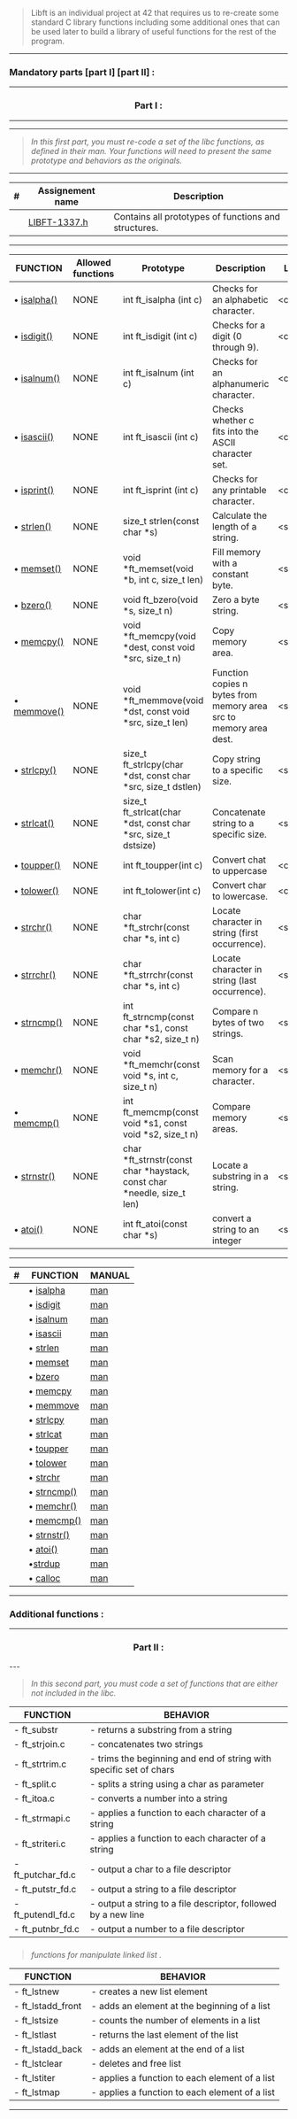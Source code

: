 >Libft is an individual project at 42 that requires us to re-create some standard C library functions including some additional ones that can be used later to build a library of useful functions for the rest of the program.
---

###  Mandatory parts [part I] [part II] :

---

<h3 align=center>
Part I :
</h3>

---


---

> <i>In this first part, you must re-code a set of the libc functions, as defined in their man. Your functions will need to present the same prototype and behaviors as the originals.</i>

<p align=center>

---

| # | Assignement name | Description |
|---|---               |---          |
|   | [LIBFT-1337.h](https://github.com/mounadi05/LIBFT-1337/blob/master/libft.h) |  Contains all prototypes of functions and structures. |

---

| FUNCTION      | Allowed functions | Prototype | Description | Library |
|---		|---                |---        |---          |---      |
| • [isalpha()](https://github.com/mounadi05/LIBFT-1337/blob/master/ft_isalpha.c) | NONE	   | int	ft_isalpha (int	c)     | Checks for an alphabetic character.                   | <ctype.h> |
| • [isdigit()](https://github.com/mounadi05/LIBFT-1337/blob/master/ft_isdigit.c) | NONE	   | int	ft_isdigit (int	c)     | Checks for a digit (0 through 9).                     | <ctype.h> |
| • [isalnum()](https://github.com/mounadi05/LIBFT-1337/blob/master/ft_isalnum.c) | NONE	   | int	ft_isalnum (int	c)     | Checks for an alphanumeric character.                 | <ctype.h> |
| • [isascii()](https://github.com/mounadi05/LIBFT-1337/blob/master/ft_isascii.c) | NONE	   | int	ft_isascii (int c)     | Checks whether c fits into the ASCII character set.   | <ctype.h> |
| • [isprint()](https://github.com/mounadi05/LIBFT-1337/blob/master/ft_isprint.c) | NONE	   | int	ft_isprint (int c)     | Checks for any printable character.                   | <ctype.h> |
| • [strlen()](https://github.com/mounadi05/LIBFT-1337/blob/master/ft_strlen.c)   | NONE	   | size_t 	strlen(const char *s)  | Calculate the length of a string.                     | <string.h> | 
| • [memset()](https://github.com/mounadi05/LIBFT-1337/blob/master/ft_memset.c)   | NONE   	   | void	*ft_memset(void *b, int c, size_t len) | Fill memory with a constant byte. | <string.h> |
| • [bzero()](https://github.com/mounadi05/LIBFT-1337/blob/master/ft_bzero.c)     | NONE	   | void	ft_bzero(void *s, size_t n) | Zero a byte string.                          | <string.h> |
| • [memcpy()](https://github.com/mounadi05/LIBFT-1337/blob/master/ft_memcpy.c)   | NONE	   | void	*ft_memcpy(void *dest, const void *src, size_t n)   | Copy memory area.    | <string.h> | 
| • [memmove()](https://github.com/mounadi05/LIBFT-1337/blob/master/ft_memmove.c) | NONE	   | void	*ft_memmove(void *dst, const void *src, size_t len) | Function copies n bytes from memory area src to memory area dest. | <string.h> |
| • [strlcpy()](https://github.com/mounadi05/LIBFT-1337/blob/master/ft_strlcpy.c) | NONE	   | size_t	ft_strlcpy(char *dst, const char *src, size_t dstlen) |  Copy string to a specific size. | <string.h> |
| • [strlcat()](https://github.com/mounadi05/LIBFT-1337/blob/master/ft_strlcat.c) | NONE	   | size_t	ft_strlcat(char	*dst, const char	*src, size_t	dstsize) | Concatenate string to a specific size. | <string.h> |
| • [toupper()](https://github.com/mounadi05/LIBFT-1337/blob/master/ft_toupper.c) | NONE	   | int	ft_toupper(int c) | Convert chat to uppercase | <ctype.h> |
| • [tolower()](https://github.com/mounadi05/LIBFT-1337/blob/master/ft_tolower.c) | NONE	   | int	ft_tolower(int c) |  Convert char to lowercase. | <ctype.h> |
| • [strchr()](https://github.com/mounadi05/LIBFT-1337/blob/master/ft_strchr.c)   | NONE   	   | char	*ft_strchr(const char *s, int c)  |  Locate character in string (first occurrence). | <string.h> |
| • [strrchr()](https://github.com/mounadi05/LIBFT-1337/blob/master/ft_strrchr.c) | NONE	   | char	*ft_strrchr(const char *s, int c) |  Locate character in string (last occurrence).  | <string.h> |
| • [strncmp()](https://github.com/mounadi05/LIBFT-1337/blob/master/ft_strncmp.c) | NONE	   | int	ft_strncmp(const char *s1, const char *s2, size_t n)  | Compare n bytes of two strings.  | <string.h> |
| • [memchr()](https://github.com/mounadi05/LIBFT-1337/blob/master/ft_memchr.c)   | NONE	   | void	*ft_memchr(const void *s, int c, size_t n) | Scan memory for a character. | <string.h> |
| • [memcmp()](https://github.com/mounadi05/LIBFT-1337/blob/master/ft_memcmp.c)   | NONE	   | int	ft_memcmp(const void *s1, const void *s2, size_t n) | Compare memory areas.  | <string.h> |
| • [strnstr()](https://github.com/mounadi05/LIBFT-1337/blob/master/ft_strnstr.c) | NONE	   | char	*ft_strnstr(const char	*haystack, const char	*needle, size_t	len) | Locate a substring in a string.  | <string.h> |
| • [atoi()](https://github.com/mounadi05/LIBFT-1337/blob/master/ft_atoi.c)       | NONE	   |  int	ft_atoi(const char *s)  |  convert a string to an integer | <stdlib.h> |

---


|  #  | FUNCTION    | MANUAL |
|---  |---	   |---     |
|     | • [isalpha](https://github.com/mounadi05/LIBFT-1337/blob/master/ft_isalpha.c) | [man](https://www.programiz.com/c-programming/library-function/ctype.h/isalpha)  |
|     | • [isdigit](https://github.com/mounadi05/LIBFT-1337/blob/master/ft_isdigit.c) | [man](https://www.programiz.com/c-programming/library-function/ctype.h/isdigit)  |
|     | • [isalnum](https://github.com/mounadi05/LIBFT-1337/blob/master/ft_isalnum.c) | [man](https://www.programiz.com/c-programming/library-function/ctype.h/isalnum)  |
|     | • [isascii](https://github.com/mounadi05/LIBFT-1337/blob/master/ft_isascii.c) | [man](https://www.ibm.com/docs/en/i/7.3?topic=functions-isascii-test-character-representable-as-ascii-value) |
|     | • [strlen](https://github.com/mounadi05/LIBFT-1337/blob/master/ft_strlen.c)   | [man](http://manpagesfr.free.fr/man/man3/strlen.3.html)     |
|     | • [memset](https://github.com/mounadi05/LIBFT-1337/blob/master/ft_memset.c)   | [man](https://man7.org/linux/man-pages/man3/memset.3.html)  |
|     | • [bzero](https://github.com/mounadi05/LIBFT-1337/blob/master/ft_bzero.c)     | [man](https://man7.org/linux/man-pages/man3/bzero.3.html)   |
|     | • [memcpy](https://github.com/mounadi05/LIBFT-1337/blob/master/ft_memcpy.c)   | [man](https://man7.org/linux/man-pages/man3/memcpy.3.html)  |
|     | • [memmove](https://github.com/mounadi05/LIBFT-1337/blob/master/ft_memmove.c) | [man](https://man7.org/linux/man-pages/man3/memmove.3.html) |
|     | • [strlcpy](https://github.com/mounadi05/LIBFT-1337/blob/master/ft_strlcpy.c) | [man](https://www.cs.auckland.ac.nz/~mjd/prog_contest/www.cppreference.com/c/string/strlcpy) |
|     | • [strlcat](https://github.com/mounadi05/LIBFT-1337/blob/master/ft_strlcpy.c) | [man](https://www.mkssoftware.com/docs/man3/strlcat.3.asp)  |
|     | • [toupper](https://github.com/mounadi05/LIBFT-1337/blob/master/ft_toupper.c) | [man](https://man7.org/linux/man-pages/man3/toupper.3.html) |
|     | • [tolower](https://github.com/mounadi05/LIBFT-1337/blob/master/ft_tolower.c) | [man](https://linux.die.net/man/3/tolower) |
|     | • [strchr](https://github.com/mounadi05/LIBFT-1337/blob/master/ft_strchr.c) | [man](https://man7.org/linux/man-pages/man3/strchr.3.html) |
|     | • [strncmp()](https://github.com/mounadi05/LIBFT-1337/blob/master/ft_strncmp.c) | [man](https://linux.die.net/man/3/strncmp) |
|     | • [memchr()](https://github.com/mounadi05/LIBFT-1337/blob/master/ft_memchr.c) | [man](https://man7.org/linux/man-pages/man3/memchr.3.html) |
|     | • [memcmp()](https://github.com/mounadi05/LIBFT-1337/blob/master/ft_memcmp.c) | [man](https://man7.org/linux/man-pages/man3/memcmp.3.html) |
|     | • [strnstr()](https://github.com/mounadi05/LIBFT-1337/blob/master/ft_strnstr.c) | [man](https://www.freebsd.org/cgi/man.cgi?query=strnstr&sektion=3) |
|     | • [atoi()](https://github.com/mounadi05/LIBFT-1337/blob/master/ft_atoi.c) | [man](https://man7.org/linux/man-pages/man3/atoi.3.html) |
| 	  | •[strdup](https://github.com/mounadi05/LIBFT-1337/blob/master/ft_strdup.c)   |  [man](https://man7.org/linux/man-pages/man3/strdup.3.html)         | char	*ft_strdup(const char *s)  | Duplicate a string. |  [man](https://man7.org/linux/man-pages/man3/strdup.3.html) |
| 	  |  • [calloc](https://github.com/mounadi05/LIBFT-1337/blob/master/ft_calloc.c)   |  [man](https://linux.die.net/man/3/calloc)         |    void	*ft_calloc(size_t count, size_t size);   | Allocate memory by filling it with zeros. | [man](https://linux.die.net/man/3/calloc) |

---

### Additional functions :

---

<h3 align=center>
Part II :
</h3>
---


> <i>In this second part, you must code a set of functions that are either not included in the libc.</i>

<p align=center>

| FUNCTION | BEHAVIOR |
|--- |--- |
| - ft_substr | - returns a substring from a string |
| - ft_strjoin.c | - concatenates two strings |
| - ft_strtrim.c | - trims the beginning and end of string with specific set of chars |
| - ft_split.c | - splits a string using a char as parameter |
| - ft_itoa.c | - converts a number into a string |
| - ft_strmapi.c | - applies a function to each character of a string |
| - ft_striteri.c | - applies a function to each character of a string |
| - ft_putchar_fd.c | - output a char to a file descriptor |
| - ft_putstr_fd.c | - output a string to a file descriptor |
| - ft_putendl_fd.c | - output a string to a file descriptor, followed by a new line |
| - ft_putnbr_fd.c | - output a number to a file descriptor |

</p>


<h3 align=center>
</h3>

> <i>functions for manipulate linked list  .</i>
<p align=center>

| FUNCTION | BEHAVIOR |
|--- |--- |
| - ft_lstnew | - creates a new list element |
| - ft_lstadd_front | - adds an element at the beginning of a list |
| - ft_lstsize | - counts the number of elements in a list |
| - ft_lstlast | - returns the last element of the list |
| - ft_lstadd_back | - adds an element at the end of a list |
| - ft_lstclear | - deletes and free list |
| - ft_lstiter | - applies a function to each element of a list |
| - ft_lstmap | - applies a function to each element of a list |

</p>

---
